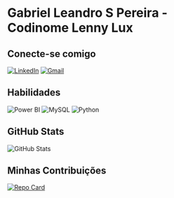 # Gabriel Leandro S Pereira - Codinome Lenny Lux

## Conecte-se comigo
[![LinkedIn](https://img.shields.io/badge/linkedin-%230077B5.svg?style=for-the-badge&logo=linkedin&logoColor=white)](https://www.linkedin.com/in/gabrielsp/) [![Gmail](https://img.shields.io/badge/Gmail-333333?style=for-the-badge&logo=gmail&logoColor=red)](mailto:gabrielleandrosp11@gmail.com)

## Habilidades
![Power BI](https://img.shields.io/badge/power_bi-F2C811?style=for-the-badge&logo=powerbi&logoColor=black) ![MySQL](https://img.shields.io/badge/MySQL-00000F?style=for-the-badge&logo=mysql&logoColor=white) ![Python](https://img.shields.io/badge/python-3670A0?style=for-the-badge&logo=python&logoColor=ffdd54)

## GitHub Stats
![GitHub Stats](https://github-readme-stats.vercel.app/api?username=lenny-lux&show_icons=true&hide=contribs,prs&cache_seconds=86400&theme=dark)

## Minhas Contribuições
[![Repo Card](https://github-readme-stats.vercel.app/api/pin/?username=lenny-lux&repo=dio-lab-open-source&show_icons=true&hide=contribs,prs&cache_seconds=86400&theme=dark)](https://github.com/lenny-lux/dio-lab-open-source)